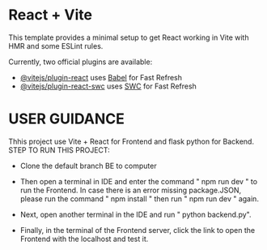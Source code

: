 # React + Vite

This template provides a minimal setup to get React working in Vite with HMR and some ESLint rules.

Currently, two official plugins are available:

- [@vitejs/plugin-react](https://github.com/vitejs/vite-plugin-react/blob/main/packages/plugin-react/README.md) uses [Babel](https://babeljs.io/) for Fast Refresh
- [@vitejs/plugin-react-swc](https://github.com/vitejs/vite-plugin-react-swc) uses [SWC](https://swc.rs/) for Fast Refresh


# USER GUIDANCE
Thhis project use Vite + React for Frontend and flask python for Backend.
STEP TO RUN THIS PROJECT: 

- Clone the default branch BE to computer
  
- Then open a terminal in IDE and enter the command " npm run dev " to run the Frontend. In case there is an error missing package.JSON, please run the command " npm install " then run " npm run dev " again.
  
- Next, open another terminal in the IDE and run " python backend.py".
  
- Finally, in the terminal of the Frontend server, click the link to open the Frontend with the localhost and test it.
